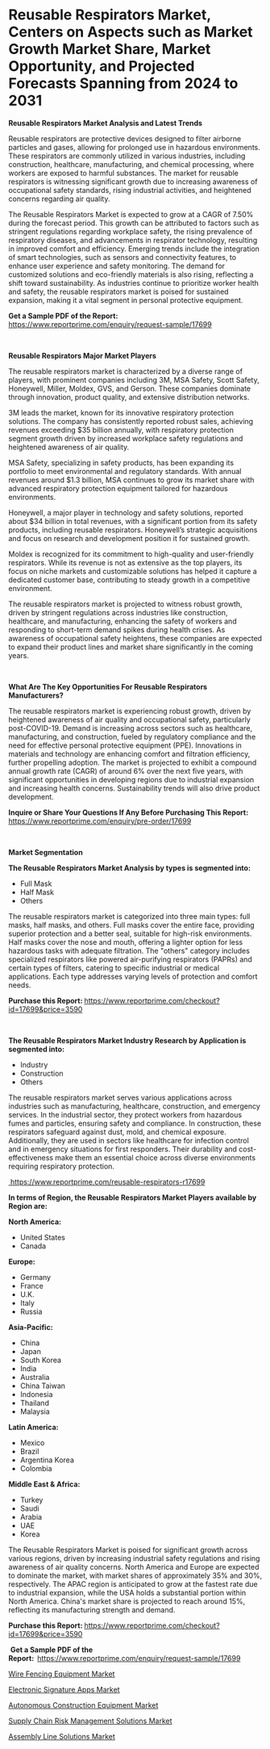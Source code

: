 <p><h1>Reusable Respirators Market, Centers on Aspects such as Market Growth Market Share, Market Opportunity, and Projected Forecasts Spanning from 2024 to 2031</h1></p><p><strong>Reusable Respirators Market Analysis and Latest Trends</strong></p>
<p><p>Reusable respirators are protective devices designed to filter airborne particles and gases, allowing for prolonged use in hazardous environments. These respirators are commonly utilized in various industries, including construction, healthcare, manufacturing, and chemical processing, where workers are exposed to harmful substances. The market for reusable respirators is witnessing significant growth due to increasing awareness of occupational safety standards, rising industrial activities, and heightened concerns regarding air quality.</p><p>The Reusable Respirators Market is expected to grow at a CAGR of 7.50% during the forecast period. This growth can be attributed to factors such as stringent regulations regarding workplace safety, the rising prevalence of respiratory diseases, and advancements in respirator technology, resulting in improved comfort and efficiency. Emerging trends include the integration of smart technologies, such as sensors and connectivity features, to enhance user experience and safety monitoring. The demand for customized solutions and eco-friendly materials is also rising, reflecting a shift toward sustainability. As industries continue to prioritize worker health and safety, the reusable respirators market is poised for sustained expansion, making it a vital segment in personal protective equipment.</p></p>
<p><strong>Get a Sample PDF of the Report:&nbsp;</strong> <a href="https://www.reportprime.com/enquiry/request-sample/17699?utm_campaign=123&utm_medium=2&utm_source=Github&utm_content=ia&utm_term=20112024&utm_id=reusable-respirators">https://www.reportprime.com/enquiry/request-sample/17699</a></p>
<p>&nbsp;</p>
<p><strong>Reusable Respirators Major Market Players</strong></p>
<p><p>The reusable respirators market is characterized by a diverse range of players, with prominent companies including 3M, MSA Safety, Scott Safety, Honeywell, Miller, Moldex, GVS, and Gerson. These companies dominate through innovation, product quality, and extensive distribution networks.</p><p>3M leads the market, known for its innovative respiratory protection solutions. The company has consistently reported robust sales, achieving revenues exceeding $35 billion annually, with respiratory protection segment growth driven by increased workplace safety regulations and heightened awareness of air quality.</p><p>MSA Safety, specializing in safety products, has been expanding its portfolio to meet environmental and regulatory standards. With annual revenues around $1.3 billion, MSA continues to grow its market share with advanced respiratory protection equipment tailored for hazardous environments.</p><p>Honeywell, a major player in technology and safety solutions, reported about $34 billion in total revenues, with a significant portion from its safety products, including reusable respirators. Honeywell’s strategic acquisitions and focus on research and development position it for sustained growth.</p><p>Moldex is recognized for its commitment to high-quality and user-friendly respirators. While its revenue is not as extensive as the top players, its focus on niche markets and customizable solutions has helped it capture a dedicated customer base, contributing to steady growth in a competitive environment.</p><p>The reusable respirators market is projected to witness robust growth, driven by stringent regulations across industries like construction, healthcare, and manufacturing, enhancing the safety of workers and responding to short-term demand spikes during health crises. As awareness of occupational safety heightens, these companies are expected to expand their product lines and market share significantly in the coming years.</p></p>
<p>&nbsp;</p>
<p><strong>What Are The Key Opportunities For Reusable Respirators Manufacturers?</strong></p>
<p><p>The reusable respirators market is experiencing robust growth, driven by heightened awareness of air quality and occupational safety, particularly post-COVID-19. Demand is increasing across sectors such as healthcare, manufacturing, and construction, fueled by regulatory compliance and the need for effective personal protective equipment (PPE). Innovations in materials and technology are enhancing comfort and filtration efficiency, further propelling adoption. The market is projected to exhibit a compound annual growth rate (CAGR) of around 6% over the next five years, with significant opportunities in developing regions due to industrial expansion and increasing health concerns. Sustainability trends will also drive product development.</p></p>
<p><strong>Inquire or Share Your Questions If Any Before Purchasing This Report:</strong> <a href="https://www.reportprime.com/enquiry/pre-order/17699?utm_campaign=123&utm_medium=2&utm_source=Github&utm_content=ia&utm_term=20112024&utm_id=reusable-respirators">https://www.reportprime.com/enquiry/pre-order/17699</a></p>
<p>&nbsp;</p>
<p><strong>Market Segmentation</strong></p>
<p><strong>The Reusable Respirators Market Analysis by types is segmented into:</strong></p>
<p><ul><li>Full Mask</li><li>Half Mask</li><li>Others</li></ul></p>
<p><p>The reusable respirators market is categorized into three main types: full masks, half masks, and others. Full masks cover the entire face, providing superior protection and a better seal, suitable for high-risk environments. Half masks cover the nose and mouth, offering a lighter option for less hazardous tasks with adequate filtration. The "others" category includes specialized respirators like powered air-purifying respirators (PAPRs) and certain types of filters, catering to specific industrial or medical applications. Each type addresses varying levels of protection and comfort needs.</p></p>
<p><strong>Purchase this Report:&nbsp;</strong><a href="https://www.reportprime.com/checkout?id=17699&price=3590&utm_campaign=123&utm_medium=2&utm_source=Github&utm_content=ia&utm_term=20112024&utm_id=reusable-respirators">https://www.reportprime.com/checkout?id=17699&price=3590</a></p>
<p>&nbsp;</p>
<p><strong>The Reusable Respirators Market Industry Research by Application is segmented into:</strong></p>
<p><ul><li>Industry</li><li>Construction</li><li>Others</li></ul></p>
<p><p>The reusable respirators market serves various applications across industries such as manufacturing, healthcare, construction, and emergency services. In the industrial sector, they protect workers from hazardous fumes and particles, ensuring safety and compliance. In construction, these respirators safeguard against dust, mold, and chemical exposure. Additionally, they are used in sectors like healthcare for infection control and in emergency situations for first responders. Their durability and cost-effectiveness make them an essential choice across diverse environments requiring respiratory protection.</p></p>
<p><a href="https://www.reportprime.com/reusable-respirators-r17699?utm_campaign=123&utm_medium=2&utm_source=Github&utm_content=ia&utm_term=20112024&utm_id=reusable-respirators">&nbsp;https://www.reportprime.com/reusable-respirators-r17699</a></p>
<p><strong>In terms of Region, the Reusable Respirators Market Players available by Region are:</strong></p>
<p>
    <p> <strong> North America: </strong>
        <ul>
            <li>United States</li>
            <li>Canada</li>
        </ul>
        </p> 
    <p> <strong> Europe: </strong>
        <ul>
            <li>Germany</li>
            <li>France</li>
            <li>U.K.</li>
            <li>Italy</li>
            <li>Russia</li>
        </ul>
        </p> 
    <p> <strong> Asia-Pacific: </strong>
        <ul>
            <li>China</li>
            <li>Japan</li>
            <li>South Korea</li>
            <li>India</li>
            <li>Australia</li>
            <li>China Taiwan</li>
            <li>Indonesia</li>
            <li>Thailand</li>
            <li>Malaysia</li>
        </ul>
        </p> 
    <p> <strong> Latin America: </strong>
        <ul>
            <li>Mexico</li>
            <li>Brazil</li>
            <li>Argentina Korea</li>
            <li>Colombia</li>
        </ul>
        </p> 
    <p> <strong> Middle East & Africa: </strong>
        <ul>
            <li>Turkey</li>
            <li>Saudi</li>
            <li>Arabia</li>
            <li>UAE</li>
            <li>Korea</li>
        </ul>
    </p>
    </p>
<p><p>The Reusable Respirators Market is poised for significant growth across various regions, driven by increasing industrial safety regulations and rising awareness of air quality concerns. North America and Europe are expected to dominate the market, with market shares of approximately 35% and 30%, respectively. The APAC region is anticipated to grow at the fastest rate due to industrial expansion, while the USA holds a substantial portion within North America. China's market share is projected to reach around 15%, reflecting its manufacturing strength and demand.</p></p>
<p><strong>Purchase this Report: </strong><a href="https://www.reportprime.com/checkout?id=17699&price=3590&utm_campaign=123&utm_medium=2&utm_source=Github&utm_content=ia&utm_term=20112024&utm_id=reusable-respirators">https://www.reportprime.com/checkout?id=17699&price=3590</a></p>
<p>&nbsp;<strong>Get a Sample PDF of the Report:&nbsp;&nbsp;</strong><a href="https://www.reportprime.com/enquiry/request-sample/17699?utm_campaign=123&utm_medium=2&utm_source=Github&utm_content=ia&utm_term=20112024&utm_id=reusable-respirators">https://www.reportprime.com/enquiry/request-sample/17699</a></p>
<p><strong></strong></p>
<p><p><a href="https://www.linkedin.com/pulse/wire-fencing-equipment-market-evolution-global-trends-vi7qe?utm_campaign=123&utm_medium=2&utm_source=Github&utm_content=ia&utm_term=20112024&utm_id=reusable-respirators">Wire Fencing Equipment Market</a></p><p><a href="https://issuu.com/reportprime-2/docs/electronic-signature-apps-market-si_eb038db62a1da2?utm_campaign=123&utm_medium=2&utm_source=Github&utm_content=ia&utm_term=20112024&utm_id=reusable-respirators">Electronic Signature Apps Market</a></p><p><a href="https://www.linkedin.com/pulse/autonomous-construction-equipment-market-opportunities-i6eoe?utm_campaign=123&utm_medium=2&utm_source=Github&utm_content=ia&utm_term=20112024&utm_id=reusable-respirators">Autonomous Construction Equipment Market</a></p><p><a href="https://issuu.com/reportprime-2/docs/supply-chain-risk-management-soluti_3a8acaac3046a9?utm_campaign=123&utm_medium=2&utm_source=Github&utm_content=ia&utm_term=20112024&utm_id=reusable-respirators">Supply Chain Risk Management Solutions Market</a></p><p><a href="https://www.linkedin.com/pulse/unlocking-growth-potential-strategic-analysis-assembly-line-scgye?utm_campaign=123&utm_medium=2&utm_source=Github&utm_content=ia&utm_term=20112024&utm_id=reusable-respirators">Assembly Line Solutions Market</a></p></p>